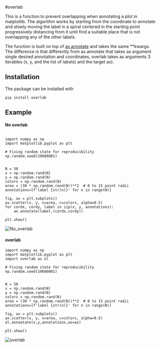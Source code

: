 #overlab

This is a function to prevent overlapping when annotating a plot in matplotlib. The algorithm works by starting from the coordinate to annotate and slowly moving the label in a spiral centered in the starting point progressively distancing from it until find a suitable place that is not overlapping any of the other labels.

The function is built on top of [ax.annotate](https://matplotlib.org/stable/api/_as_gen/matplotlib.axes.Axes.annotate.html)  and takes the same **kwargs. The difference is that differently from ax.annotate that takes as argument  single desired annotation and coordinates, overlab takes as arguments 3 iterables (x, y, and the list of labels) and the target ax).  
## Installation

The package can be installed with

```
pip install overlab 

```

## Example

#### No overlab

```

import numpy as np
import matplotlib.pyplot as plt

# Fixing random state for reproducibility
np.random.seed(19680801)


N = 50
x = np.random.rand(N)
y = np.random.rand(N)
colors = np.random.rand(N)
area = (30 * np.random.rand(N))**2  # 0 to 15 point radii
annotations=[f'label {str(n)}' for n in range(N)]

fig, ax = plt.subplots()
ax.scatter(x, y, s=area, c=colors, alpha=0.5)
for cordx, cordy, label in zip(x, y, annotations):
	ax.annotate(label,(cordx,cordy)) 

plt.show()

```
![No_overlab](https://raw.githubusercontent.com/freh-g/overlab/blob/main/images/no_overlab.jpg)


#### overlab

```
import numpy as np 
import matplotlib.pyplot as plt
import overlab as ol

# Fixing random state for reproducibility
np.random.seed(19680801)


N = 50
x = np.random.rand(N)
y = np.random.rand(N)
colors = np.random.rand(N)
area = (30 * np.random.rand(N))**2  # 0 to 15 point radii
annotations=[f'label {str(n)}' for n in range(N)]

fig, ax = plt.subplots()
ax.scatter(x, y, s=area, c=colors, alpha=0.5)
ol.annoatate(x,y,annotations,ax=ax)

plt.show()

```


![overlab](https://raw.githubusercontent.com/freh-g/overlab/blob/main/images/overlab.jpg)
